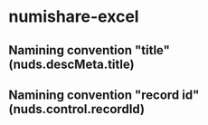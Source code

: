 # numishare-excel

## Namining convention "title" (nuds.descMeta.title)

## Namining convention "record id" (nuds.control.recordId)


